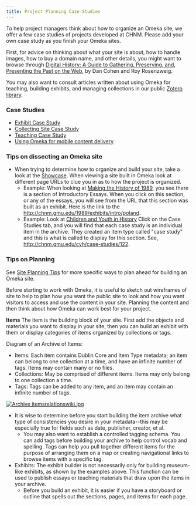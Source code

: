 ```yaml
---
title: Project Planning Case Studies
---
```


To help project managers think about how to organize an Omeka site, we offer a few case studies of projects developed at CHNM. Please add your own case study as you finish your Omeka sites.

First, for advice on thinking about what your site is about, how to handle images, how to buy a domain name, and other details, you might want to browse through [Digital History: A Guide to Gathering, Preserving, and, Presenting the Past on the Web](http://chnm.gmu.edu/digitalhistory), by Dan Cohen and Roy Rosenzweig.

You may also want to consult articles written about using Omeka for teaching, building exhibits, and managing collections in our public [Zotero library](https://www.zotero.org/groups/omeka/items).

### Case Studies
-   [Exhibit Case Study](/case_studies/Exhibit_Case_Study)
-   [Collecting Site Case Study](/case_studies/Collecting_Site_Case_Study)
-   [Teaching Case Study](https://omeka.org/codex/Teaching_Case_Study "Teaching Case Study")
-   [Using Omeka for mobile content delivery](http://chnm.gmu.edu/labs/mobile-for-museums/implementation-and-prototypes/)

### Tips on dissecting an Omeka site

-   When trying to determine how to organize and build your site, take a look at the [Showcase](http://www.omeka.org). When viewing a site built in Omeka look at different page URLs to clue you in as to how the project is organized.
    -   Example: When looking at [Making the History of 1989](http://chnm.gmu.edu/1989), you see there is a section of Introductory Essays. When you click on this section, or any of the essays, you will see from the URL that this section was built as an exhibit. Here is the link to the <http://chnm.gmu.edu/1989/exhibits/intro/poland>.
    -   Example: Look at [Children and Youth in History](http://chnm.gmu.edu/cyh/) Click on the Case Studies tab, and you will find that each case study is an individual item in the archive. They created an item type called "case study" and this is what is called to display for this section. See, <http://chnm.gmu.edu/cyh/case-studies/122>.

### Tips on Planning
See [Site Planning Tips](/Site_Planning_Tips) for more specific ways to plan ahead for building an Omeka site.

Before starting to work with Omeka, it is useful to sketch out
wireframes of site to help to plan how you want the public site to look and how you want visitors to access and use the content in your site. Planning the content and then think about how Omeka can work best for your project.

**Items** The item is the building block of your site. First add the objects and materials you want to display in your site, then you can build an exhibit with them or display categories of items organized by collections or tags.

 Diagram of an Archive of Items:

-   Items: Each item contains Dublin Core and Item Type metadata; an
    item can belong to one collection at a time, and have an infinite number of tags. Items may contain many or no files.
-   Collections: May be comprised of different items. Items may only
    belong to one collection a time.
-   Tags: Tags can be added to any item, and an item may contain an
    infinite number of tags.

[![Archive itemsrelationswiki.jpg](https://omeka.org/c/images/f/f8/Archive_itemsrelations_wiki.jpg)](https://omeka.org/codex/File:Archive_itemsrelations_wiki.jpg)

-   It is wise to determine before you start building the item archive what type of consistencies you desire in your metadata--this may be especially true for fields such as date, publisher, creator, et al.
    -   You may also want to establish a controlled tagging schema. You can add tags before building your archive to help control vocab and spelling. Tags can help you pull together different items for the purpose of arranging them on a map or creating navigational links to browse items with a specific tag.
-   Exhibits: The exhibit builder is not necessarily only for building museum-like exhibits, as shown by the examples above. This function can be used to publish essays or teaching materials that draw upon
    the items in your archive.
    -   Before you build an exhibit, it is easier if you have a        storyboard or outline that spells out the sections, pages, and items for each page.
